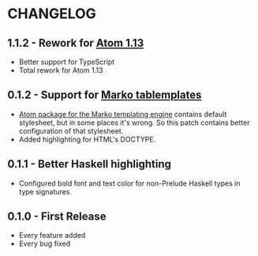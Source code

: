 # CHANGELOG

## 1.1.2 - Rework for [Atom 1.13](http://blog.atom.io/2017/01/10/atom-1-13.html)

-   Better support for TypeScript
-   Total rework for Atom 1.13

## 0.1.2 - Support for [Marko tablemplates](http://markojs.com)

-   [Atom package for the Marko templating engine](https://atom.io/packages/language-marko) contains default stylesheet,
    but in some places it's wrong. So this patch contains better configuration of that stylesheet.
-   Added highlighting for HTML's DOCTYPE.

## 0.1.1 - Better Haskell highlighting

-   Configured bold font and text color for non-Prelude Haskell types in type signatures.

## 0.1.0 - First Release

-   Every feature added
-   Every bug fixed
